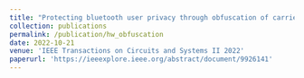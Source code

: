 ```yaml
---
title: "Protecting bluetooth user privacy through obfuscation of carrier frequency offset"
collection: publications
permalink: /publication/hw_obfuscation
date: 2022-10-21
venue: 'IEEE Transactions on Circuits and Systems II 2022'
paperurl: 'https://ieeexplore.ieee.org/abstract/document/9926141'
---
```

